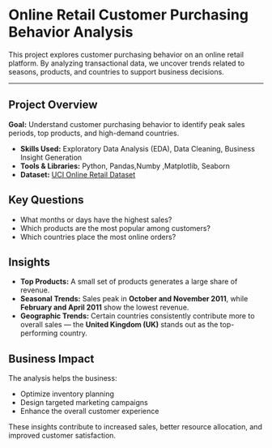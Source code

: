 # Online Retail Customer Purchasing Behavior Analysis

This project explores customer purchasing behavior on an online retail platform. By analyzing transactional data, we uncover trends related to seasons, products, and countries to support business decisions.

---

## Project Overview
 **Goal:** Understand customer purchasing behavior to identify peak sales periods, top products, and high-demand countries.
- **Skills Used:** Exploratory Data Analysis (EDA), Data Cleaning, Business Insight Generation
- **Tools & Libraries:** Python, Pandas,Numby ,Matplotlib, Seaborn
- **Dataset:** [UCI Online Retail Dataset](https://archive.ics.uci.edu/ml/datasets/online+retail)

## Key Questions

- What months or days have the highest sales?
- Which products are the most popular among customers?
- Which countries place the most online orders?
  
## Insights

- **Top Products:** A small set of products generates a large share of revenue.
- **Seasonal Trends:** Sales peak in **October and November 2011**, while **February and April 2011** show the lowest revenue.
- **Geographic Trends:** Certain countries consistently contribute more to overall sales — the **United Kingdom (UK)** stands out as the top-performing country.

## Business Impact

The analysis helps the business:
- Optimize inventory planning
- Design targeted marketing campaigns
- Enhance the overall customer experience

These insights contribute to increased sales, better resource allocation, and improved customer satisfaction.
